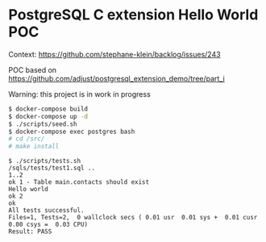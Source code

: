 # PostgreSQL C extension Hello World POC

Context: https://github.com/stephane-klein/backlog/issues/243

POC based on https://github.com/adjust/postgresql_extension_demo/tree/part_i

Warning: this project is in work in progress

```sh
$ docker-compose build
$ docker-compose up -d
$ ./scripts/seed.sh
$ docker-compose exec postgres bash
# cd /src/
# make install
```


```
$ ./scripts/tests.sh
/sqls/tests/test1.sql ..
1..2
ok 1 - Table main.contacts should exist
Hello world
ok 2
ok
All tests successful.
Files=1, Tests=2,  0 wallclock secs ( 0.01 usr  0.01 sys +  0.01 cusr  0.00 csys =  0.03 CPU)
Result: PASS
```
